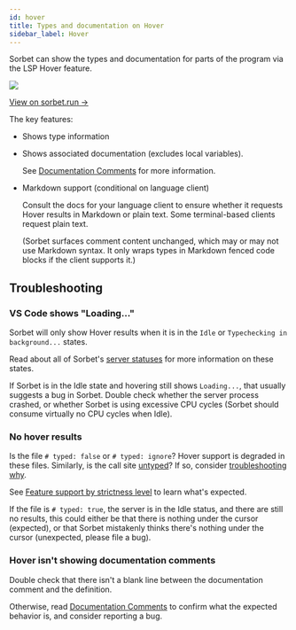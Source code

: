 ```yaml
---
id: hover
title: Types and documentation on Hover
sidebar_label: Hover
---
```


Sorbet can show the types and documentation for parts of the program via the LSP Hover feature.

<img src="/img/lsp/hover.png" style="max-width: 346px" />

[View on sorbet.run →](https://sorbet.run/#%23%20typed%3A%20true%0Aextend%20T%3A%3ASig%0A%0A%23%20Documentation%20strings%20can%20use%20_markdown_%0A%23%20*%20That%20includes%20*lists*!%0A%23%0A%23%20Tables%20also%20work%3A%0A%23%0A%23%20%7C%20Column%201%20%7C%20Column%202%20%7C%0A%23%20%7C%20-----%20%7C%20-----%20%7C%0A%23%20%7C%20True%20%20%20%7C%20*False*%20%20%20%7C%0Asig%20%7Breturns%28String%29%7D%0Adef%20my_function%0A%20%20%20%20%22%22%0Aend%0A%0A%0A%0A%0A%0A%0A%0A%0Amy_function%0A%23%20%5E%20hover%20here!)

The key features:

- Shows type information

- Shows associated documentation (excludes local variables).

  See [Documentation Comments](doc-comments.md) for more information.

- Markdown support (conditional on language client)

  Consult the docs for your language client to ensure whether it requests Hover results in Markdown or plain text. Some terminal-based clients request plain text.

  (Sorbet surfaces comment content unchanged, which may or may not use Markdown syntax. It only wraps types in Markdown fenced code blocks if the client supports it.)

## Troubleshooting

### VS Code shows "Loading..."

Sorbet will only show Hover results when it is in the `Idle` or `Typechecking in background...` states.

Read about all of Sorbet's [server statuses](server-status.md) for more information on these states.

If Sorbet is in the Idle state and hovering still shows `Loading...`, that usually suggests a bug in Sorbet. Double check whether the server process crashed, or whether Sorbet is using excessive CPU cycles (Sorbet should consume virtually no CPU cycles when Idle).

### No hover results

Is the file `# typed: false` or `# typed: ignore`? Hover support is degraded in these files. Similarly, is the call site [untyped](untyped.md)? If so, consider [troubleshooting why](troubleshooting.md).

See [Feature support by strictness level](lsp-typed-level.md) to learn what's expected.

If the file is `# typed: true`, the server is in the Idle status, and there are still no results, this could either be that there is nothing under the cursor (expected), or that Sorbet mistakenly thinks there's nothing under the cursor (unexpected, please file a bug).

### Hover isn't showing documentation comments

Double check that there isn't a blank line between the documentation comment and the definition.

Otherwise, read [Documentation Comments](doc-comments.md) to confirm what the expected behavior is, and consider reporting a bug.
